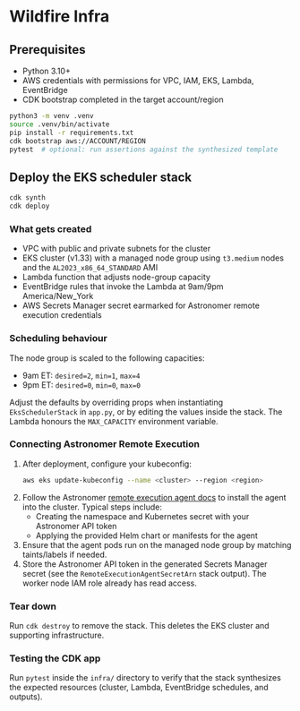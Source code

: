 # Wildfire Infra

## Prerequisites
- Python 3.10+
- AWS credentials with permissions for VPC, IAM, EKS, Lambda, EventBridge
- CDK bootstrap completed in the target account/region

```bash
python3 -m venv .venv
source .venv/bin/activate
pip install -r requirements.txt
cdk bootstrap aws://ACCOUNT/REGION
pytest  # optional: run assertions against the synthesized template
```

## Deploy the EKS scheduler stack
```bash
cdk synth
cdk deploy
```

### What gets created
- VPC with public and private subnets for the cluster
- EKS cluster (v1.33) with a managed node group using `t3.medium` nodes and the `AL2023_x86_64_STANDARD` AMI
- Lambda function that adjusts node-group capacity
- EventBridge rules that invoke the Lambda at 9am/9pm America/New_York
- AWS Secrets Manager secret earmarked for Astronomer remote execution credentials

### Scheduling behaviour
The node group is scaled to the following capacities:
- 9am ET: `desired=2`, `min=1`, `max=4`
- 9pm ET: `desired=0`, `min=0`, `max=0`

Adjust the defaults by overriding props when instantiating `EksSchedulerStack` in `app.py`, or by editing the values inside the stack. The Lambda honours the `MAX_CAPACITY` environment variable.

### Connecting Astronomer Remote Execution
1. After deployment, configure your kubeconfig:
   ```bash
   aws eks update-kubeconfig --name <cluster> --region <region>
   ```
2. Follow the Astronomer [remote execution agent docs](https://www.astronomer.io/docs/astro/remote-execution-agents) to install the agent into the cluster. Typical steps include:
   - Creating the namespace and Kubernetes secret with your Astronomer API token
   - Applying the provided Helm chart or manifests for the agent
3. Ensure that the agent pods run on the managed node group by matching taints/labels if needed.
4. Store the Astronomer API token in the generated Secrets Manager secret (see the `RemoteExecutionAgentSecretArn` stack output). The worker node IAM role already has read access.

### Tear down
Run `cdk destroy` to remove the stack. This deletes the EKS cluster and supporting infrastructure.

### Testing the CDK app
Run `pytest` inside the `infra/` directory to verify that the stack synthesizes the expected resources (cluster, Lambda, EventBridge schedules, and outputs).
